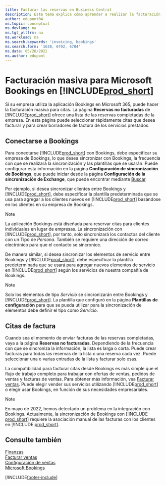 ```yaml
---
title: Facturar las reservas en Business Central
description: Este tema explica cómo aprender a realizar la facturación masiva desde Microsoft Bookings en Business Central.
author: edupont04
ms.topic: conceptual
ms.devlang: na
ms.tgt_pltfrm: na
ms.workload: na
ms.search.keywords: 'invoicing, bookings'
ms.search.form: '1638, 6702, 6704'
ms.date: 05/20/2022
ms.author: edupont
---
```

# <a name="bulk-invoicing-for-microsoft-bookings-in-"></a><a name="bulk-invoicing-for-microsoft-bookings-in-"></a><a name="bulk-invoicing-for-microsoft-bookings-in-"></a>Facturación masiva para Microsoft Bookings en [!INCLUDE[prod_short](includes/prod_short.md)]

Si su empresa utiliza la aplicación Bookings en Microsoft 365, puede hacer la facturación masiva para citas. La página **Reservas no facturadas** de [!INCLUDE[prod_short](includes/prod_short.md)] ofrece una lista de las reservas completadas de la empresa. En esta página puede seleccionar rápidamente citas que desea facturar y para crear borradores de factura de los servicios prestados.  

## <a name="connect-to-bookings"></a><a name="connect-to-bookings"></a><a name="connect-to-bookings"></a>Conectarse a Bookings

Para conectarse [!INCLUDE[prod_short](includes/prod_short.md)] con Bookings, debe especificar su empresa de Bookings, lo que desea sincronizar con Bookings, la frecuencia con que se realizará la sincronización y las plantillas que se usarán. Puede configurar esta información en la página **Configuración de sincronización de Bookings**, que puede iniciar desde la página **Configuración de la sincronización de Exchange**, que puede encontrar mediante [Buscar](ui-search.md).  

Por ejemplo, si desea sincronizar clientes entre Bookings y [!INCLUDE[prod_short](includes/prod_short.md)], debe especificar la plantilla predeterminada que se usa para agregar a los clientes nuevos en [!INCLUDE[prod_short](includes/prod_short.md)] basándose en los clientes en su empresa de Bookings.  

> [!NOTE]
> La aplicación Bookings está diseñada para reservar citas para clientes individuales en lugar de empresas. La sincronización con [!INCLUDE[prod_short](includes/prod_short.md)], por tanto, solo sincronizará los contactos del cliente con un Tipo de *Persona*. También se requiere una dirección de correo electrónico para que el contacto se sincronice.  

De manera similar, si desea sincronizar los elementos de servicio entre Bookings y [!INCLUDE[prod_short](includes/prod_short.md)], debe especificar la plantilla predeterminada que se usará para agregar nuevos elementos de servicio en [!INCLUDE[prod_short](includes/prod_short.md)] según los servicios de nuestra compañía de Bookings.  

> [!NOTE]
> Solo los elementos de tipo *Servicio* se sincronizarán entre Bookings y [!INCLUDE[prod_short](includes/prod_short.md)]. La plantilla que configuró en la página **Plantillas de configuración** para que se pueda utilizar para la sincronización de elementos debe definir el tipo como *Servicio*.

## <a name="invoice-appointments"></a><a name="invoice-appointments"></a><a name="invoice-appointments"></a>Citas de factura

Cuando sea el momento de enviar facturas de las reservas completadas, vaya a la página **Reservas no facturadas**. Dependiendo de la frecuencia con que se sincroniza la información, la lista es larga o corta. Puede crear facturas para todas las reservas de la lista o una reserva cada vez. Puede seleccionar una o varias entradas de la lista y facturar solo esas.  

La compatibilidad para facturar citas desde Bookings es más simple que el flujo de trabajo completo para trabajar con ofertas de ventas, pedidos de ventas y facturas de ventas. Para obtener más información, vea [Facturar ventas](sales-how-invoice-sales.md). Puede elegir vender sus servicios utilizando [!INCLUDE[prod_short](includes/prod_short.md)] o elegir usar Bookings, en función de sus necesidades empresariales.  

> [!NOTE]
> En mayo de 2022, hemos detectado un problema en la integración con Bookings. Actualmente, la sincronización de Bookings con [!INCLUDE [prod_short](includes/prod_short.md)] requiere la asociación manual de las facturas con los clientes en [!INCLUDE [prod_short](includes/prod_short.md)].

## <a name="see-also"></a><a name="see-also"></a><a name="see-also"></a>Consulte también

[Finanzas](finance.md)  
[Facturar ventas](sales-how-invoice-sales.md)  
[Configuración de ventas](sales-setup-sales.md)  
[Microsoft Bookings](https://products.office.com/business/scheduling-and-booking-app)  


[!INCLUDE[footer-include](includes/footer-banner.md)]
